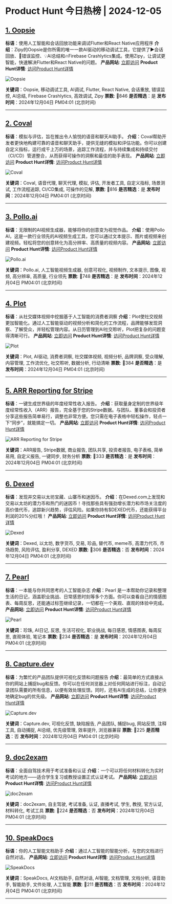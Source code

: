 # Product Hunt 今日热榜 | 2024-12-05

## [1. Oopsie](https://www.producthunt.com/posts/oopsie?utm_campaign=producthunt-api&utm_medium=api-v2&utm_source=Application%3A+phtrends+%28ID%3A+147529%29)
**标语**：使用人工智能和会话回放功能来调试Flutter和React Native应用程序
**介绍**：Zipy的Oopsie是你所需的唯一一款AI驱动的移动调试工具，它提供了▶️会话回放、🤖错误监控、💡AI总结和🔥Firebase Crashlytics集成。使用Zipy，让调试更智能，快速解决Flutter和React Native的问题。
**产品网站**: [立即访问](https://www.producthunt.com/r/U2G3XSLKFGH7DL?utm_campaign=producthunt-api&utm_medium=api-v2&utm_source=Application%3A+phtrends+%28ID%3A+147529%29)
**Product Hunt详情**: [访问Product Hunt详情](https://www.producthunt.com/posts/oopsie?utm_campaign=producthunt-api&utm_medium=api-v2&utm_source=Application%3A+phtrends+%28ID%3A+147529%29)

![Oopsie](https://ph-files.imgix.net/83e42715-c3e4-4d19-b684-3ce2a11f460f.png?auto=format&fit=crop&frame=1&h=512&w=1024)

**关键词**：Oopsie, 移动调试工具, AI调试, Flutter, React Native, 会话重放, 错误监控, AI总结, Firebase Crashlytics, 高效调试, Zipy
**票数**: 🔺846
**是否精选**：是
**发布时间**：2024年12月04日 PM04:01 (北京时间)

---

## [2. Coval](https://www.producthunt.com/posts/coval?utm_campaign=producthunt-api&utm_medium=api-v2&utm_source=Application%3A+phtrends+%28ID%3A+147529%29)
**标语**：模拟与评估，旨在推出令人愉悦的语音和聊天AI助手。
**介绍**：Coval帮助开发者更快地构建可靠的语音和聊天助手，提供无缝的模拟和评估功能。你可以创建自定义指标，运行成千上万的场景，追踪工作流程，并与持续集成和持续交付（CI/CD）管道整合，从而获得可操作的洞察和最佳的助手表现。
**产品网站**: [立即访问](https://www.producthunt.com/r/D6RFV6SQGE2ST5?utm_campaign=producthunt-api&utm_medium=api-v2&utm_source=Application%3A+phtrends+%28ID%3A+147529%29)
**Product Hunt详情**: [访问Product Hunt详情](https://www.producthunt.com/posts/coval?utm_campaign=producthunt-api&utm_medium=api-v2&utm_source=Application%3A+phtrends+%28ID%3A+147529%29)

![Coval](https://ph-files.imgix.net/c303b6d2-2f50-4aa7-85fc-f32838aeaafe.jpeg?auto=format&fit=crop&frame=1&h=512&w=1024)

**关键词**：Coval, 语音代理, 聊天代理, 模拟, 评估, 开发者工具, 自定义指标, 场景测试, 工作流程追踪, CI/CD集成, 可操作的见解,
**票数**: 🔺816
**是否精选**：是
**发布时间**：2024年12月04日 PM04:01 (北京时间)

---

## [3. Pollo.ai](https://www.producthunt.com/posts/pollo-ai?utm_campaign=producthunt-api&utm_medium=api-v2&utm_source=Application%3A+phtrends+%28ID%3A+147529%29)
**标语**：无限制的AI视频生成器，能够将你的创意变为视觉作品。
**介绍**：使用Pollo AI，这是一款行业领先的AI视频生成工具，您可以通过文本提示、图片或视频来创建视频。轻松将您的创意转化为高分辨率、高质量的视频内容。
**产品网站**: [立即访问](https://www.producthunt.com/r/GUJ2XC2A47LWDE?utm_campaign=producthunt-api&utm_medium=api-v2&utm_source=Application%3A+phtrends+%28ID%3A+147529%29)
**Product Hunt详情**: [访问Product Hunt详情](https://www.producthunt.com/posts/pollo-ai?utm_campaign=producthunt-api&utm_medium=api-v2&utm_source=Application%3A+phtrends+%28ID%3A+147529%29)

![Pollo.ai](https://ph-files.imgix.net/340c37e2-572b-4977-ada9-add069b1f979.jpeg?auto=format&fit=crop&frame=1&h=512&w=1024)

**关键词**：Pollo.ai, 人工智能视频生成器, 创意可视化, 视频制作, 文本提示, 图像, 视频, 高分辨率, 高质量, 行业领先
**票数**: 🔺748
**是否精选**：是
**发布时间**：2024年12月04日 PM04:01 (北京时间)

---

## [4. Plot](https://www.producthunt.com/posts/plot-c18cd190-9919-4ac7-9b09-57a9723e4ffa?utm_campaign=producthunt-api&utm_medium=api-v2&utm_source=Application%3A+phtrends+%28ID%3A+147529%29)
**标语**：从社交媒体视频中挖掘基于人工智能的消费者洞察
**介绍**：Plot使社交视频更加智能化。通过人工智能驱动的视频分析和简化的工作流程，品牌能够发现洞察、了解受众，并轻松管理内容。从日历管理到AI社交聆听，Plot把复杂的问题变得清晰可行。
**产品网站**: [立即访问](https://www.producthunt.com/r/T22YIRW5WA5JVL?utm_campaign=producthunt-api&utm_medium=api-v2&utm_source=Application%3A+phtrends+%28ID%3A+147529%29)
**Product Hunt详情**: [访问Product Hunt详情](https://www.producthunt.com/posts/plot-c18cd190-9919-4ac7-9b09-57a9723e4ffa?utm_campaign=producthunt-api&utm_medium=api-v2&utm_source=Application%3A+phtrends+%28ID%3A+147529%29)

![Plot](https://ph-files.imgix.net/37ea0e8e-51da-4b4f-b203-5cccddaf5d8a.png?auto=format&fit=crop&frame=1&h=512&w=1024)

**关键词**：Plot, AI驱动, 消费者洞察, 社交媒体视频, 视频分析, 品牌洞察, 受众理解, 内容管理, 工作流优化, 社交聆听, 数据分析, 行动清晰
**票数**: 🔺384
**是否精选**：是
**发布时间**：2024年12月04日 PM04:01 (北京时间)

---

## [5. ARR Reporting for Stripe](https://www.producthunt.com/posts/arr-reporting-for-stripe?utm_campaign=producthunt-api&utm_medium=api-v2&utm_source=Application%3A+phtrends+%28ID%3A+147529%29)
**标语**：一键生成世界级的年度经常性收入报告。
**介绍**：获取量身定制的世界级年度经常性收入（ARR）报告，完全基于您的Stripe数据。与团队、董事会和投资者分享这些报告简单易行，调整也非常方便。您只需在电子表格中轻松操作，轻点一下“同步”，就能搞定一切。
**产品网站**: [立即访问](https://www.producthunt.com/r/DYFHQKT6G2OFUQ?utm_campaign=producthunt-api&utm_medium=api-v2&utm_source=Application%3A+phtrends+%28ID%3A+147529%29)
**Product Hunt详情**: [访问Product Hunt详情](https://www.producthunt.com/posts/arr-reporting-for-stripe?utm_campaign=producthunt-api&utm_medium=api-v2&utm_source=Application%3A+phtrends+%28ID%3A+147529%29)

![ARR Reporting for Stripe](https://ph-files.imgix.net/3d644112-5971-4e67-876e-4bdda9ec107d.png?auto=format&fit=crop&frame=1&h=512&w=1024)

**关键词**：ARR报告, Stripe数据, 商业报告, 团队共享, 投资者报告, 电子表格, 简单易用, 自定义报告, 一键同步, 财务分析
**票数**: 🔺333
**是否精选**：是
**发布时间**：2024年12月04日 PM04:01 (北京时间)

---

## [6. Dexed](https://www.producthunt.com/posts/dexed?utm_campaign=producthunt-api&utm_medium=api-v2&utm_source=Application%3A+phtrends+%28ID%3A+147529%29)
**标语**：发现并交易以太坊宝藏、山寨币和迷因币。
**介绍**：在Dexed.com上发现和交易以太坊的潜力币和热门的迷因币！寻找那些具有强劲增长潜力和市场关注度的高价值代币，追踪新兴趋势，评估风险。如果你持有$DEXED代币，还能获得平台利润的20%分红哦！
**产品网站**: [立即访问](https://www.producthunt.com/r/2UGRRNFOM374O6?utm_campaign=producthunt-api&utm_medium=api-v2&utm_source=Application%3A+phtrends+%28ID%3A+147529%29)
**Product Hunt详情**: [访问Product Hunt详情](https://www.producthunt.com/posts/dexed?utm_campaign=producthunt-api&utm_medium=api-v2&utm_source=Application%3A+phtrends+%28ID%3A+147529%29)

![Dexed](https://ph-files.imgix.net/0bdc4b59-d07d-47b2-ae97-72bb68751f19.png?auto=format&fit=crop&frame=1&h=512&w=1024)

**关键词**：Dexed, 以太坊, 数字货币, 交易, 珍品, 替代币, meme币, 高潜力代币, 市场趋势, 风险评估, 盈利分享, DEXED
**票数**: 🔺306
**是否精选**：否
**发布时间**：2024年12月04日 PM04:01 (北京时间)

---

## [7. Pearl](https://www.producthunt.com/posts/pearl-10?utm_campaign=producthunt-api&utm_medium=api-v2&utm_source=Application%3A+phtrends+%28ID%3A+147529%29)
**标语**：一本能与你共同思考的人工智能杂志
**介绍**：Pearl 是一本帮助你记录和整理生活的日记，涵盖职业挑战、日常感恩时刻等多个方面。你可以查看自己的情感图表、每周反思，还能通过标签继续记录，一切都在一个美观、直观的体验中完成。
**产品网站**: [立即访问](https://www.producthunt.com/r/WFYLPQWWIHFFZ2?utm_campaign=producthunt-api&utm_medium=api-v2&utm_source=Application%3A+phtrends+%28ID%3A+147529%29)
**Product Hunt详情**: [访问Product Hunt详情](https://www.producthunt.com/posts/pearl-10?utm_campaign=producthunt-api&utm_medium=api-v2&utm_source=Application%3A+phtrends+%28ID%3A+147529%29)

![Pearl](https://ph-files.imgix.net/e916d5a8-f5a9-4d60-b8bd-e5f5f95fc5d2.png?auto=format&fit=crop&frame=1&h=512&w=1024)

**关键词**：珍珠, AI日记, 反思, 生活可视化, 职业挑战, 每日感恩, 情感图表, 每周反思, 直观体验, 笔记本
**票数**: 🔺234
**是否精选**：是
**发布时间**：2024年12月04日 PM04:01 (北京时间)

---

## [8. Capture.dev](https://www.producthunt.com/posts/capture-dev?utm_campaign=producthunt-api&utm_medium=api-v2&utm_source=Application%3A+phtrends+%28ID%3A+147529%29)
**标语**：为繁忙的产品团队提供可视化反馈和问题报告
**介绍**：最简单的方式直接从你的网站上捕捉bug和反馈。你可以在任何浏览器上对任何网站进行标注，自动记录团队需要的所有信息，以便有效处理反馈。同时，还有AI生成的总结，让你更快地确定bug的优先级。
**产品网站**: [立即访问](https://www.producthunt.com/r/OBGB5ADLVLIDLX?utm_campaign=producthunt-api&utm_medium=api-v2&utm_source=Application%3A+phtrends+%28ID%3A+147529%29)
**Product Hunt详情**: [访问Product Hunt详情](https://www.producthunt.com/posts/capture-dev?utm_campaign=producthunt-api&utm_medium=api-v2&utm_source=Application%3A+phtrends+%28ID%3A+147529%29)

![Capture.dev](https://ph-files.imgix.net/659d49f2-0e3c-4d55-9912-2b6bbc70917c.png?auto=format&fit=crop&frame=1&h=512&w=1024)

**关键词**：Capture.dev, 可视化反馈, 缺陷报告, 产品团队, 捕捉bug, 网站反馈, 注释工具, 自动捕捉, AI总结, 优先级管理, 效率提升, 浏览器兼容
**票数**: 🔺225
**是否精选**：否
**发布时间**：2024年12月04日 PM04:01 (北京时间)

---

## [9. doc2exam](https://www.producthunt.com/posts/doc2exam?utm_campaign=producthunt-api&utm_medium=api-v2&utm_source=Application%3A+phtrends+%28ID%3A+147529%29)
**标语**：全面自驾技术用于考试准备和认证
**介绍**：一个可以将任何材料转化为实时考试的地方——适合学生复习或教授设置正式认证考试。
**产品网站**: [立即访问](https://www.producthunt.com/r/7TYFEM73FGF3DX?utm_campaign=producthunt-api&utm_medium=api-v2&utm_source=Application%3A+phtrends+%28ID%3A+147529%29)
**Product Hunt详情**: [访问Product Hunt详情](https://www.producthunt.com/posts/doc2exam?utm_campaign=producthunt-api&utm_medium=api-v2&utm_source=Application%3A+phtrends+%28ID%3A+147529%29)

![doc2exam](https://ph-files.imgix.net/b8f22746-9a22-4f9e-9336-3c2e87ca9200.png?auto=format&fit=crop&frame=1&h=512&w=1024)

**关键词**：doc2exam, 自主驾驶, 考试准备, 认证, 直播考试, 学生, 教授, 官方认证, 材料转化, 考试工具
**票数**: 🔺224
**是否精选**：否
**发布时间**：2024年12月04日 PM04:01 (北京时间)

---

## [10. SpeakDocs](https://www.producthunt.com/posts/speakdocs?utm_campaign=producthunt-api&utm_medium=api-v2&utm_source=Application%3A+phtrends+%28ID%3A+147529%29)
**标语**：你的人工智能文档助手
**介绍**：通过人工智能的智能分析，与您的文档进行自然对话。
**产品网站**: [立即访问](https://www.producthunt.com/r/SEVQS6C5BQFJ44?utm_campaign=producthunt-api&utm_medium=api-v2&utm_source=Application%3A+phtrends+%28ID%3A+147529%29)
**Product Hunt详情**: [访问Product Hunt详情](https://www.producthunt.com/posts/speakdocs?utm_campaign=producthunt-api&utm_medium=api-v2&utm_source=Application%3A+phtrends+%28ID%3A+147529%29)

![SpeakDocs](https://ph-files.imgix.net/7663980d-946d-451e-8702-2b82ad77f6e8.png?auto=format&fit=crop&frame=1&h=512&w=1024)

**关键词**：SpeakDocs, AI文档助手, 自然对话, AI智能, 文档管理, 文档分析, 语音助手, 智能助手, 文件处理, 人工智能
**票数**: 🔺211
**是否精选**：否
**发布时间**：2024年12月04日 PM04:01 (北京时间)

---

